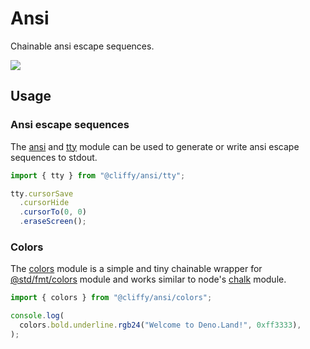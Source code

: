 # Ansi

Chainable ansi escape sequences.

![](assets/img/demo.gif)

## Usage

### Ansi escape sequences

The [ansi](./ansi.md) and [tty](./tty.md) module can be used to generate or
write ansi escape sequences to stdout.

```typescript
import { tty } from "@cliffy/ansi/tty";

tty.cursorSave
  .cursorHide
  .cursorTo(0, 0)
  .eraseScreen();
```

### Colors

The [colors](./colors.md) module is a simple and tiny chainable wrapper for
[@std/fmt/colors](https://jsr.io/@std/fmt@1.0.3/doc/colors) module and works
similar to node's [chalk](https://github.com/chalk/chalk) module.

```typescript
import { colors } from "@cliffy/ansi/colors";

console.log(
  colors.bold.underline.rgb24("Welcome to Deno.Land!", 0xff3333),
);
```
